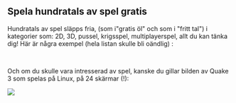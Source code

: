 <?php require("../../entete.php");?> <?php require("../../base.php");?> <?php require("../../fonctions.php");?>

<div id="corps">

<h2>Spela hundratals av spel gratis</h2>

<p>Hundratals av spel släpps fria, (som i"gratis öl" och som i "fritt 
tal") i kategorier 
som: 2D, 3D, pussel, krigsspel, multiplayerspel, allt du kan tänka dig! Här är några 
exempel (hela listan skulle bli oändlig) :</p>

<div id="items">

<?php all_games_from_file ();?>

<br class="clearboth" />
</div>

<p>Och om du skulle vara intresserad av spel, kanske du gillar bilden av Quake 3 som 
spelas på Linux, på 24 skärmar (!):</p>

<p><a href="Images/quake_24_screens.jpg"><img src="Images/quake_24_screens_thumbnail.jpg" /></a></p>

</div>
</body>
</html>
